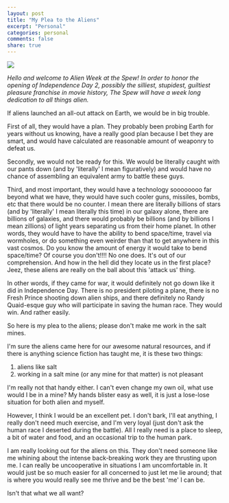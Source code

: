 ```yaml
---
layout: post
title: "My Plea to the Aliens"
excerpt: "Personal"
categories: personal
comments: false
share: true
---
```


![](http://beastoftraal.com/wp-content/uploads/2015/11/alien-and-dog.jpg)


*Hello and welcome to Alien Week at the Spew! In order to honor the opening of Independence Day 2, possibly the silliest, stupidest, guiltiest pleasure franchise in movie history, The Spew will have a week long dedication to all things alien.*


If aliens launched an all-out attack on Earth, we would be in big trouble.

First of all, they would have a plan. They probably been probing Earth for years without us knowing, have a really good plan because I bet they are smart, and would have calculated are reasonable amount of weaponry to defeat us. 

Secondly, we would not be ready for this. We would be literally caught with our pants down (and by 'literally' I mean figuratively) and would have no chance of assembling an equivalent army to battle these guys.


Third, and most important, they would have a technology soooooooo far beyond what we have, they would have such cooler guns, missiles, bombs, etc that there would be no counter. I mean there are literally billions of stars (and by 'literally' I mean literally this time) in our galaxy alone, there are billions of galaxies, and there would probably be billions (and by billions I mean zillions) of light years separating us from their home planet. In other words, they would have to have the ability to bend space/time, travel via wormholes, or do something even weirder than that to get anywhere in this vast cosmos. Do you know the amount of energy it would take to bend space/time? Of course you don't!!!! No one does. It's out of our comprehension. And how in the hell did they locate us in the first place? Jeez, these aliens are really on the ball about this 'attack us' thing.


In other words, if they came for war, it would definitely not go down like it did in Independence Day. There is no president piloting a plane, there is no Fresh Prince shooting down alien ships, and there definitely no Randy Quaid-esque guy who will participate in saving the human race. They would win. And rather easily.


So here is my plea to the aliens; please don't make me work in the salt mines. 


I'm sure the aliens came here for our awesome natural resources, and if there is anything science fiction has taught me, it is these two things: 

1) aliens like salt
2) working in a salt mine (or any mine for that matter) is not pleasant



I'm really not that handy either. I can't even change my own oil, what use would I be in a mine? My hands blister easy as well, it is just a lose-lose situation for both alien and myself.

However, I think I would be an excellent pet. I don't bark, I'll eat anything, I really don't need much exercise, and I'm very loyal (just don't ask the human race I deserted during the battle). All I really need is a place to sleep, a bit of water and food, and an occasional trip to the human park. 

I am really looking out for the aliens on this. They don't need someone like me whining about the intense back-breaking work they are thrusting upon me. I can really be uncooperative in situations I am uncomfortable in. It would just be so much easier for all concerned to just let me lie around; that is where you would really see me thrive and be the best 'me' I can be.

Isn't that what we all want? 

